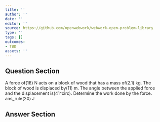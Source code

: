 ```yaml
---
title: ''
author: ''
date: ''
editor: ''
source: https://github.com/openwebwork/webwork-open-problem-library
type: ''
tags: []
outcomes:
- TBD
assets: ''
---
```


## Question Section 

 
  
A force of(18) N acts on a block of wood that has a mass of(2.1) kg. The block of wood is displaced by(11) m. The angle between the applied force and the displacement is(41^circ). Determine the work done by the force.  
 ans_rule(20) J



## Answer Section


